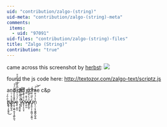 ```yaml
---
uid: "contribution/zalgo-(string)"
uid-meta: "contribution/zalgo-(string)-meta"
comments: 
 items: 
  - uid: "97091"
uid-files: "contribution/zalgo-(string)-files"
title: "Zalgo (String)"
contribution: "true"
---
```


came across this screenshot by [herbst](http://vvvv.org/users/herbst):
![](https://vvvv.org/sites/default/files/imagecache/large/images/[/sites/default/files/imagecache/large/screenshot1361903801.png) 

found the js code here:
http://textozor.com/zalgo-text/scriptz.js

and did some c&p

h̸̡͇̘̣̗̭͈̬̼̋͗̋̍́͜a̢͇̭͖̝̼͒ͩ̽ͥͦ̈҉̷v̵̴̦̲͙̣͖̲͕̰͎͉̖̻̙͖͉̅̂͊̂͋̊̅ͦ͊͂̈́́͠͝ͅȩ̢̣̫̥̼ͨ̈́ͧͩ̋̏͆͋͆͋ͯ̔̔ͥ̓̄̇̄͢ ̟͕̖̪̰̮͍͛́ͥ̋̒̂͒̉͝͠v̴̰̞̥̐͊̋̓͊ͫ̿͆̚̚͟v͔̗͎̙̤̝̹̄͗̏̉ͮ͊̄̉ͭͫͅ҉̀͏v̴̶̖̪̣̫ͣ͑͌ͬ̿ͩ̀v̸̳͓̯̲͎̋̈́̀̇͂̾ͣ̿̍̚͜ư̷̡͈̼̜͎̹̠͇̺͔̫̦͇͉͛͗̏̅ͫ̋ͥͣ͌́̚ń̨̹̤̦̙̥͖͈̻͙̺̝͚̎̀ͩ̇͊ͨ̂̐ͤ͝͝